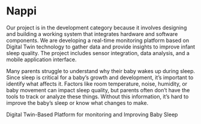 # Nappi
Our project is in the development category because it involves designing and building a working system that integrates hardware and software components. We are developing a real-time monitoring platform based on Digital Twin technology to gather data and provide insights to improve infant sleep quality. The project includes sensor integration, data analysis, and a mobile application interface.

Many parents struggle to understand why their baby wakes up during sleep. Since sleep is critical for a baby’s growth and development, it’s important to identify what affects it. Factors like room temperature, noise, humidity, or baby movement can impact sleep quality, but parents often don’t have the tools to track or analyze these things. Without this information, it’s hard to improve the baby’s sleep or know what changes to make.

Digital Twin-Based Platform for monitoring and Improving Baby Sleep
